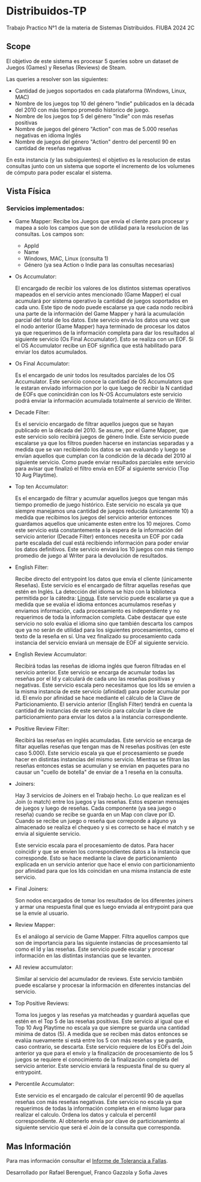 # Distribuidos-TP
Trabajo Practico N°1 de la materia de Sistemas Distribuidos. FIUBA 2024 2C

## Scope
El objetivo de este sistema es procesar 5 queries sobre un dataset de Juegos (Games) y Reseñas (Reviews) de Steam.

Las queries a resolver son las siguientes:

* Cantidad de juegos soportados en cada plataforma (Windows, Linux, MAC)
* Nombre de los juegos top 10 del género "Indie" publicados en la década del 2010 con más tiempo promedio historico de juego.
* Nombre de los juegos top 5 del género "Indie" con más reseñas positivas
* Nombre de juegos del género "Action" con mas de 5.000 reseñas negativas en idioma Inglés
* Nombre de juegos del género "Action" dentro del percentil 90 en cantidad de reseñas negativas

En esta instancia (y las subsiguientes) el objetivo es la resolucion de estas consultas junto con un sistema que soporte el incremento de los volumenes de cómputo para poder escalar el sistema.

## Vista Física

### Servicios implementados:
* Game Mapper:
  Recibe los Juegos que envía el cliente para procesar y mapea a solo los campos que son de utilidad para la resolucion de las consultas. Los campos son:
  * AppId
  * Name
  * Windows, MAC, Linux (consulta 1)
  * Género (ya sea Action o Indie para las consultas necesarias)
 
* Os Accumulator:

  
  El encargado de recibir los valores de los distintos sistemas operativos mapeados en el servicio antes mencionado (Game Mapper) el cual acumulará por sistema operativo la cantidad de juegos soportados en cada uno. Este tipo de nodo puede escalarse ya que cada nodo recibirá una parte de la información del Game Mapper y hará la acumulación parcial del total de los datos.
  Este servicio envía los datos una vez que el nodo anterior (Game Mapper) haya terminado de procesar los datos ya que requerimos de la información completa para dar los resultados al siguiente servicio (Os Final Accumulator). Esto se realiza con un EOF. Si el OS Accumulator recibe un EOF significa que está habilitado para enviar los datos acumulados.

* Os Final Accumulator:

  
  Es el encargado de unir todos los resultados parciales de los OS Accumulator. Este servicio conoce la cantidad de OS Accumulators que le estaran enviado informacion por lo que luego de recibir la N cantidad de EOFs que conincidirán con los N-OS Accumulators este servicio podrá enviar la información acumulada totalmente al servicio de Writer.

* Decade Filter:

  
  Es el servicio encargado de filtrar aquellos juegos que se hayan publicado en la década del 2010. Se asume, por el Game Mapper, que este servicio solo recibirá juegos de género Indie. Este servicio puede escalarse ya que los filtros pueden hacerse en instancias separadas y a medida que se van recibiendo los datos se van evaluando y luego se envían aquellos que cumplan con la condición de la década del 2010 al siguiente servicio. Como puede enviar resultados parciales este servicio para avisar que finalizó el filtro envía en EOF al siguiente servicio (Top 10 Avg Playtime).

* Top ten Accumulator:

  
  Es el encargado de filtrar y acumular aquellos juegos que tengan más tiempo promedio de juego histórico. Este servicio no escala ya que siempre manejamos una cantidad de juegos reducida (unicamente 10) a medida que recibimos los juegos del servicio anterior entonces guardamos aquellos que unicamente esten entre los 10 mejores. Como este servicio está constantemente a la espera de la información del servicio anterior (Decade Filter) entonces necesita un EOF por cada parte escalada del cual está recibiendo información para poder enviar los datos definitivos. Este servicio enviará los 10 juegos con más tiempo promedio de juego al Writer para la devolución de resultados.

* English Filter:

  
  Recibe directo del entrypoint los datos que envía el cliente (únicamente Reseñas). Este servicio es el encargado de filtrar aquellas reseñas que estén en Inglés.
  La detección del idioma se hizo con la biblioteca permitida por la cátedra: [Lingua](https://github.com/pemistahl/lingua-go). Este servicio puede escalarse ya que a medida que se evalúa el idioma entonces acumulamos reseñas y enviamos información, cada procesamiento es independiente y no requerimos de toda la informacíon completa. Cabe destacar que este servicio no solo evalúa el idioma sino que también descarta los campos que ya no serán de utilidad para los siguientes procesamientos, como el texto de la reseña en sí. Una vez finalizado su procesamiento cada instancia del servicio enviará un mensaje de EOF al siguiente servicio.

* English Review Accumulator:

  
  Recibirá todas las reseñas de idioma inglés que fueron filtradas en el servicio anterior. Este servicio se encarga de acumular todas las reseñas por el Id y calculará de cada uno las reseñas positivas y negativas. Este servicio escala pero necesitamos que los Ids se envien a la misma instancia de este servicio (afinidad) para poder acumular por id. El envío por afinidad se hace mediante el cálculo de la Clave de Particionamiento. El servicio anterior (English Filter) tendrá en cuenta la cantidad de instancias de este servicio para calcular la clave de particionamiento para enviar los datos a la instancia correspondiente.

* Positive Review Filter:


  Recibirá las reseñas en inglés acumuladas. Este servicio se encarga de filtar aquellas reseñas que tengan mas de N reseñas positivas (en este caso 5.000). Este servicio escala ya que el procesamiento se puede hacer en distintas instancias del mismo servicio. Mientras se filtran las reseñas entonces estas se acumulan y se envían en paquetes para no causar un "cuello de botella" de enviar de a 1 reseña en la consulta.


* Joiners:

  Hay 3 servicios de Joiners en el Trabajo hecho. Lo que realizan es el Join (o match) entre los juegos y las reseñas. Estos esperan mensajes de juegos y luego de reseñas. Cada componente (ya sea juego o reseña) cuando se recibe se guarda en un Map con clave por ID. Cuando se recibe un juego o reseña que correponde a alguno ya almacenado se realiza el chequeo y si es correcto se hace el match y se envia al siguiente servicio.

  Este servicio escala para el procesamiento de datos. Para hacer coincidir y que se envíen los correspondientes datos a la instancia que corresponde. Esto se hace mediante la clave de particionamiento explicada en un servicio anterior que hace el envio con particionamiento por afinidad para que los Ids coincidan en una misma instancia de este servicio.

* Final Joiners:

  Son nodos encargados de tomar los resultados de los diferentes joiners y armar una respuesta final que es luego enviada al entrypoint para que se la envíe al usuario.

* Review Mapper:

  Es el análogo al servicio de Game Mapper. Filtra aquellos campos que son de importancia para las siguiente instancias de procesamiento tal como el Id y las reseñas. Este servicio puede escalar y procesar información en las distintas instancias que se levanten. 


* All review accumulator:

  Similar al servicio del acumulador de reviews. Este servicio también puede escalarse y procesar la información en diferentes instancias del servicio.


* Top Positive Reviews:

  Toma los juegos y las reseñas ya matcheadas y guardará aquellas que estén en el Top 5 de las reseñas positivas. Este servicio al igual que el Top 10 Avg Playtime no escala ya que siempre se guarda una cantidad minima de datos (5). A medida que se reciben más datos entonces se evalúa nuevamente si está entre los 5 con más reseñas y se guarda, caso contrario, se descarta. Este servicio requiere de los EOFs del Join anterior ya que para el envío y la finalización de procesamiento de los 5 juegos se requiere el conocimiento de la finalización completa del servicio anterior. Este servicio enviará la respuesta final de su query al entrypoint.

  
* Percentile Accumulator:

  Este servicio es el encargado de calcular el percentil 90 de aquellas reseñas con más reseñas negativas. Este servicio no escala ya que requerimos de todas la información completa en el mismo lugar para realizar el calculo. Ordena los datos y calcula el percentil correspondiente. Al obtenerlo envía por clave de particionamiento al siguiente servicio que será el Join de la consulta que corresponda. 


## Mas Información

Para mas información consultar el [Informe de Tolerancia a Fallas](https://github.com/RafaB15/Distribuidos-TP/blob/persistence/Informe%20TP%20Tolerancia.pdf).


Desarrollado por Rafael Berenguel, Franco Gazzola y Sofia Javes
